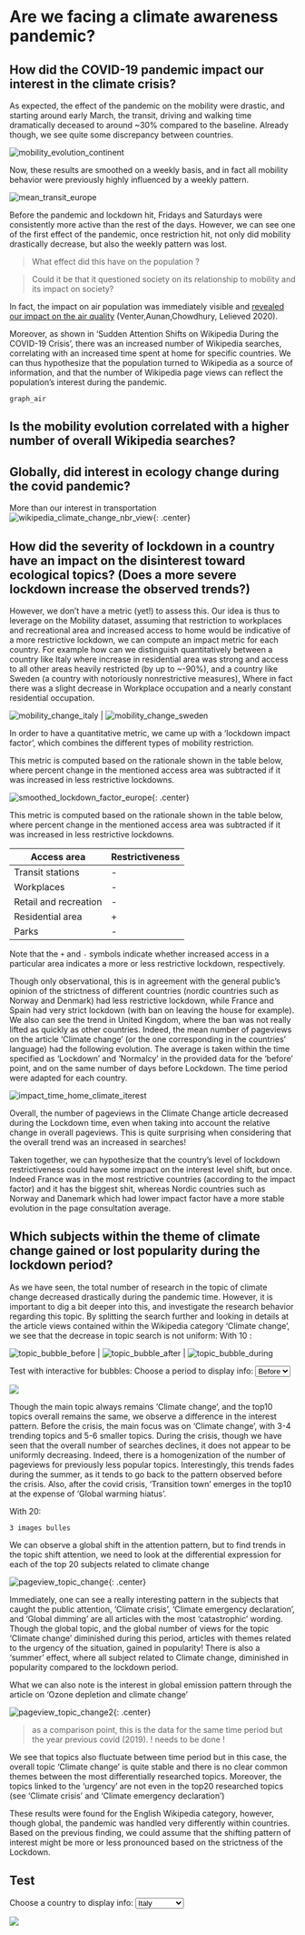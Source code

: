 # Are we facing a climate awareness pandemic?
## How did the COVID-19 pandemic impact our interest in the climate crisis?

As expected, the effect of the pandemic on the mobility were drastic, and starting around early March, the transit, driving and walking time dramatically deceased to around ~30% compared to the baseline. Already though, we see quite some discrepancy between countries.

![mobility_evolution_continent](assets/img/new_img/mobility_europe.png)

Now, these results are smoothed on a weekly basis, and in fact all mobility behavior were previously highly influenced by a weekly pattern.

![mean_transit_europe](assets/img/new_img/weekly_mobility_pattern.png)

Before the pandemic and lockdown hit, Fridays and Saturdays were consistently more active than the rest of the days. However, we can see one of the first effect of the pandemic, once restriction hit, not only did mobility drastically decrease, but also the weekly pattern was lost. 

> What effect did this have on the population ?

> Could it be that it questioned society on its relationship to mobility and its impact on society?

In fact, the impact on air population was immediately visible and [revealed our impact on the air quality](https://www.pnas.org/doi/10.1073/pnas.2006853117) (Venter,Aunan,Chowdhury, Lelieved 2020).

Moreover, as shown in ‘Sudden Attention Shifts on Wikipedia During the COVID-19 Crisis’, there was an increased number of Wikipedia searches, correlating with an increased time spent at home for specific countries. We can thus hypothesize that the population turned to Wikipedia as a source of information, and that the number of Wikipedia page views can reflect the population’s interest during the pandemic.

`graph_air`

##  Is the mobility evolution correlated with a higher number of overall Wikipedia searches?

##  Globally, did interest in ecology change during the covid pandemic?

More than our interest in transportation
![wikipedia_climate_change_nbr_view](assets/img/wikipedia_climate_change_nbr_view.png){: .center}

## How did the severity of lockdown in a country have an impact on the disinterest toward ecological topics? (Does a more severe lockdown increase the observed trends?)  

However, we don’t have a metric (yet!) to assess this. Our idea is thus to leverage on the Mobility dataset, assuming that restriction to workplaces and recreational area and increased access to home would be indicative of a more restrictive lockdown, we can compute an impact metric for each country.
For example how can we distinguish quantitatively between a country like Italy where increase in residential area was strong and access to all other areas heavily restricted (by up to ~-90%), and a country like Sweden (a country with notoriously nonrestrictive measures), Where in fact there was a slight decrease in Workplace occupation and a nearly constant residential occupation.

![mobility_change_italy](assets/img/new_img/mobility_change_italy.png) | ![mobility_change_sweden](assets/img/new_img/mobility_change_sweden.png)

In order to have a quantitative metric, we came up with a ‘lockdown impact factor’, which combines the different types of mobility restriction. 

This metric is computed based on the rationale shown in the table below, where percent change in the mentioned access area was subtracted if it was increased in less restrictive lockdowns.

![smoothed_lockdown_factor_europe](assets/img/new_img/smoothed_lockdown_impact.png){: .center}

This metric is computed based on the rationale shown in the table below, where percent change in the mentioned access area was subtracted if it was increased in less restrictive lockdowns.

| Access area          | Restrictiveness |
|----------------------|----------------|
| Transit stations     | -              |
| Workplaces           | -              |
| Retail and recreation| -              |
| Residential area     | +              |
| Parks                | -              |

Note that the `+` and `-` symbols indicate whether increased access in a particular area indicates a more or less restrictive lockdown, respectively.


Though only observational, this is in agreement with the general public’s opinion of the strictness of different countries (nordic countries such as Norway and Denmark) had less restrictive lockdown, while France and Spain had very strict lockdown (with ban on leaving the house for example). We also can see the trend in United Kingdom, where the ban was not really lifted as quickly as other countries. 
Indeed, the mean number of pageviews on the article ‘Climate change’ (or the one corresponding in the countries’ language) had the following evolution. The average is taken within the time specified as ‘Lockdown’ and ‘Normalcy’ in the provided data for the ‘before’ point, and on the same number of days before Lockdown. The time period were adapted for each country.

![impact_time_home_climate_iterest](assets/img/new_img/impact_fact_vs_pageviews.png)

Overall, the number of pageviews in the Climate Change article decreased during the Lockdown time, even when taking into account the relative change in overall pageviews. This is quite surprising when considering that the overall trend was an increased in searches! 

Taken together, we can hypothesize that the country’s level of lockdown restrictiveness could have some impact on the interest level shift, but once. Indeed France was in the most restrictive countries (according to the impact factor) and it has the biggest shit, whereas Nordic countries such as Norway and Danemark which had lower impact factor have a more stable evolution in the page consultation average.

##  Which subjects within the theme of climate change gained or lost popularity during the lockdown period?

As we have seen, the total number of research in the topic of climate change decreased drastically during the pandemic time. However, it is important to dig a bit deeper into this, and investigate the research behavior regarding this topic.
By splitting the search further and looking in details at the article views contained within the Wikipedia category ‘Climate change’, we see that the decrease in topic search is not uniform:
With 10 :


![topic_bubble_before](assets/img/new_img/topic_bubble_before.png) | ![topic_bubble_after](assets/img/new_img/topic_bubble_after.png) | ![topic_bubble_during](assets/img/new_img/topic_bubble_during.png)


Test with interactive for bubbles: 
<label for="period">Choose a period to display info:</label>
<select name="period" id="period">
    <option value="Before">Before</option>
    <option value="During">During</option>
    <option value="After">After</option>
  </select>

  <img id="selected-image" src="assets/img/new_img/topic_bubble_after.png">

  <script>
    // Get the dropdown menu and image element
    var dropdown = document.getElementById("period");
    var image = document.getElementById("selected-image");

    // Update the image when the dropdown value changes
    dropdown.addEventListener("change", function() {
        if (this.value == "Before"){
            image.src = "assets/img/new_img/new_img/topic_bubble_before.png";
        } else if (this.value == "During"){
            image.src = "assets/img/new_img/new_img/topic_bubble_during.png";
        } else if (this.value == "After"){
            image.src = "assets/img/new_img/new_img/topic_bubble_after.png";
        }
    });
  </script>

Though the main topic always remains ‘Climate change’, and the top10 topics overall remains the same, we observe a difference in the interest pattern. Before the crisis, the main focus was on ‘Climate change’, with 3-4 trending topics and 5-6 smaller topics. During the crisis, though we have seen that the overall number of searches declines, it does not appear to be uniformly decreasing. Indeed, there is a homogenization of the number of pageviews for previously less popular topics. Interestingly,  this trends fades during the summer, as it tends to go back to the pattern observed before the crisis. Also, after the covid crisis, ‘Transition town’ emerges in the top10 at the expense of ‘Global warming hiatus’.

With 20:

`3 images bulles`

We can observe a global shift in the attention pattern, but to find trends in the topic shift attention, we need to look at the differential expression for each of the top 20 subjects related to climate change

![pageview_topic_change](assets/img/new_img/relative_diff_topics_english.png){: .center}

Immediately, one can see a really interesting pattern in the subjects that caught the public attention, ‘Climate crisis’, ‘Climate emergency declaration’, and ‘Global dimming’ are all articles with the most ‘catastrophic’ wording.
Though the global topic, and the global number of views for the topic ‘Climate change’ diminished during this period, articles with themes related to the urgency of the situation, gained in popularity!
There is also a ‘summer’ effect, where all subject related to Climate change, diminished in popularity compared to the lockdown period.

What we can also note is the interest in global emission pattern through the article on ‘Ozone depletion and climate change’

![pageview_topic_change2](assets/img/pageview_topic_change2.png){: .center}

> as a comparison point, this is the data for the same time period but the year previous covid (2019).
> ! needs to be done !

We see that topics also fluctuate between time period but in this case, the overall topic ‘Climate change’ is quite stable and there is no clear common themes between the most differentially researched topics. Moreover, the topics linked to the ‘urgency’ are not even in the top20 researched topics (see ‘Climate crisis’ and ‘Climate emergency declaration’)


These results were found for the English Wikipedia category, however, though global, the pandemic was handled very differently within countries. 
Based on the previous finding, we could assume that the shifting pattern of interest might be more or less pronounced based on the strictness of the Lockdown.

## Test

<label for="country">Choose a country to display info:</label>
<select name="country" id="country">
    <optgroup label="Europe">
      <option value="Italy">Italy</option>
      <option value="Sweden">Sweden</option>
    </optgroup>
    <optgroup label="Other">
      <option value="USA">USA</option>
    </optgroup>
  </select>

  <img id="selected-image" src="assets/img/new_img/mobility_change_italy.png">

  <script>
    // Get the dropdown menu and image element
    var dropdown = document.getElementById("country");
    var image = document.getElementById("selected-image");

    // Update the image when the dropdown value changes
    dropdown.addEventListener("change", function() {
        if (this.value == "Italy"){
            image.src = "assets/img/new_img/mobility_change_italy.png";
        } else if (this.value == "Sweden"){
            image.src = "assets/img/new_img/mobility_change_sweden.png";
        } else {
            image.src= "assets/img/favicon.png";
        }
    });
  </script>
